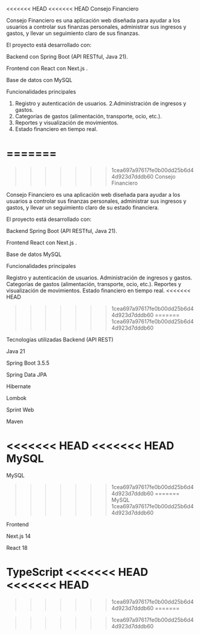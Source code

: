 <<<<<<< HEAD
<<<<<<< HEAD
 Consejo Financiero

Consejo Financiero es una aplicación web diseñada para ayudar a los usuarios a controlar sus finanzas personales, administrar sus ingresos y gastos, y llevar un seguimiento claro de sus finanzas.

El proyecto está desarrollado con:

Backend con Spring Boot
 (API RESTful, Java 21).

Frontend con  React
 con Next.js
.

Base de datos con MySQL

 Funcionalidades principales

1. Registro y autenticación de usuarios.
2.Administración de ingresos y gastos.
3. Categorías de gastos (alimentación, transporte, ocio, etc.).
4. Reportes y visualización de movimientos.
5. Estado financiero en tiempo real.

=======
=======
>>>>>>> 1cea697a97617fe0b00dd25b6d44d923d7dddb60
Consejo Financiero

Consejo Financiero es una aplicación web diseñada para ayudar a los usuarios a controlar sus finanzas personales, administrar sus ingresos y gastos, y llevar un seguimiento claro de su estado financiera.

El proyecto está desarrollado con:

Backend Spring Boot
 (API RESTful, Java 21).

Frontend React
 con Next.js
.

Base de datos  MySQL

 Funcionalidades principales

 Registro y autenticación de usuarios.
 Administración de ingresos y gastos.
 Categorías de gastos (alimentación, transporte, ocio, etc.).
 Reportes y visualización de movimientos.
 Estado financiero en tiempo real.
<<<<<<< HEAD
>>>>>>> 1cea697a97617fe0b00dd25b6d44d923d7dddb60
=======
>>>>>>> 1cea697a97617fe0b00dd25b6d44d923d7dddb60


Tecnologías utilizadas
Backend (API REST)

Java 21

Spring Boot 3.5.5

Spring Data JPA

Hibernate

Lombok

Sprint Web

Maven

<<<<<<< HEAD
<<<<<<< HEAD
MySQL 
=======
MySQL
>>>>>>> 1cea697a97617fe0b00dd25b6d44d923d7dddb60
=======
MySQL
>>>>>>> 1cea697a97617fe0b00dd25b6d44d923d7dddb60

Frontend

Next.js 14

React 18

TypeScript
<<<<<<< HEAD
<<<<<<< HEAD
=======

>>>>>>> 1cea697a97617fe0b00dd25b6d44d923d7dddb60
=======

>>>>>>> 1cea697a97617fe0b00dd25b6d44d923d7dddb60
